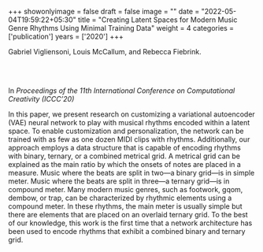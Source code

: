 +++
showonlyimage = false
draft = false
image = ""
date = "2022-05-04T19:59:22+05:30"
title = "Creating Latent Spaces for Modern Music Genre Rhythms Using Minimal Training Data"
weight = 4
categories = ['publication']
years = ['2020']
+++

Gabriel Vigliensoni, Louis McCallum, and Rebecca Fiebrink.

<br><br>

In _Proceedings of the 11th International
Conference on Computational Creativity (ICCC’20)_

<!--more-->

In this paper, we present research on customizing a variational autoencoder (VAE) neural network to play with musical rhythms encoded within a latent space. To enable customization and personalization, the network can be trained with as few as one dozen MIDI clips with rhythms.
Additionally, our approach employs a data structure that is capable of encoding rhythms with binary, ternary, or a combined metrical grid. A metrical grid can be explained as the main ratio by which the onsets of notes are placed in a measure. Music where the beats are split in two—a binary grid—is in simple meter. Music where the beats are split in three—a ternary grid—is in compound meter. Many modern music genres, such as footwork, gqom, dembow, or trap, can be characterized by rhythmic elements using a compound meter. In these rhythms, the main meter is usually simple but there are elements that are placed on an overlaid ternary grid. To the best of our knowledge, this work is the first time that a network architecture has been used to encode rhythms that exhibit a combined binary and ternary grid.
